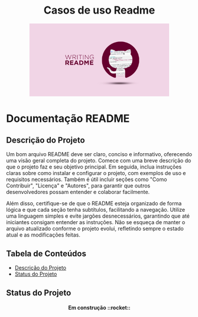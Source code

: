 <!-- ![logo-github-readme](./img/logo-readme.png) -->

<h1 align="center">Casos de uso Readme</h1>

<p align="center" width="100%">
<img width="75%" src="./img/logo-readme.png">
</p>

<h1 align="left">Documentação README</h1>


## Descrição do Projeto

<p aling="left"> 
Um bom arquivo README deve ser claro, conciso e informativo, oferecendo uma visão geral completa do projeto. Comece com uma breve descrição do que o projeto faz e seu objetivo principal. Em seguida, inclua instruções claras sobre como instalar e configurar o projeto, com exemplos de uso e requisitos necessários. Também é útil incluir seções como "Como Contribuir", "Licença" e "Autores", para garantir que outros desenvolvedores possam entender e colaborar facilmente.

Além disso, certifique-se de que o README esteja organizado de forma lógica e que cada seção tenha subtítulos, facilitando a navegação. Utilize uma linguagem simples e evite jargões desnecessários, garantindo que até iniciantes consigam entender as instruções. Não se esqueça de manter o arquivo atualizado conforme o projeto evolui, refletindo sempre o estado atual e as modificações feitas.
 </p>

 ## Tabela de Conteúdos

 <ul>

<li><a href="#descrição-do-projeto">Descrição do Projeto</a></li>
<li><a href="#status-do-projeto">Status do Projeto</a></li>

 </ul> 

 ## Status do Projeto

 <h4 align = "Center">
  Em construção ::rocket::
 </h4>